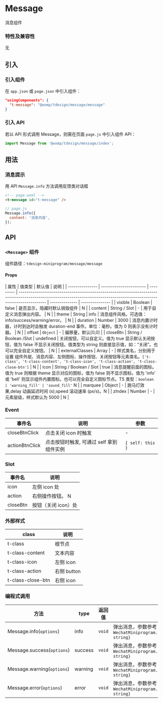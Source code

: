 # Message

消息组件

### 特性及兼容性

无

## 引入

### 引入组件

在 `app.json` 或 `page.json` 中引入组件：

```json
"usingComponents": {
  "t-message": "@wxmp/tdesign/message/message"
}
```

### 引入 API

若以 API 形式调用 Message，则需在页面 `page.js` 中引入组件 API：

```js
import Message from '@wxmp/tdesign/message/index';
```

## 用法

### 消息提示

用 API `Message.info` 方法调用反馈类对话框

```html
<!-- page.wxml -->
<t-message id="t-message" />
```

```js
// page.js
Message.info({
  content: '消息内容',
});
```

## API

### `<Message>` 组件

组件路径：`tdesign-miniprogram/message/message`

#### Props

| 属性            | 值类型                  | 默认值    | 说明                                                                                                                                                                       |
| --------------- | ----------------------- | --------- | -------------------------------------------------------------------------------------------------------------------------------------------------------------------------- | -------------- | --------------- |
| visible         | Boolean                 | false     | 是否显示，隐藏时默认销毁组件                                                                                                                                               | N              |
| content         | String / Slot           | -         | 用于自定义消息弹出内容。                                                                                                                                                   | N              |
| theme           | String                  | info      | 消息组件风格。可选值：info/success/warning/error。                                                                                                                         | N              |
| duration        | Number                  | 3000      | 消息内置计时器，计时到达时会触发 duration-end 事件。单位：毫秒。值为 0 则表示没有计时器。                                                                                  | N              |
| offset          | `Object`                | -         | 偏移量，默认[0,0]                                                                                                                                                          |
| closeBtn        | String / Boolean /Slot  | undefined | 关闭按钮，可以自定义。值为 true 显示默认关闭按钮，值为 false 不显示关闭按钮。值类型为 string 则直接显示值，如：“关闭”。也可以完全自定义按钮。                              | N              |
| externalClasses | Array                   | -         | 样式类名，分别用于设置 组件外层、消息内容、左侧图标、操作按钮、关闭按钮等元素类名。`['t-class', 't-class-content', 't-class-icon', 't-class-action', 't-class-close-btn']` | N              |
| icon            | String / Boolean / Slot | true      | 消息提醒前面的图标。值为 true 则根据 theme 显示对应的图标，值为 false 则不显示图标。值为 'info' 或 'bell' 则显示组件内置图标。也可以完全自定义图标节点。TS 类型：`boolean  | 'warning_fill' | 'sound_fill'` N |
| marquee         | Object                  | -         | 跑马灯效果,delay 动画延迟时间 (s);speed 滚动速率 (px/s)。N                                                                                                                 |
| zIndex          | Number                  | -         | 元素层级，样式默认为 5000                                                                                                                                                  | N              |

### Event

| 事件名         | 说明                                     | 参数             |
| -------------- | ---------------------------------------- | ---------------- |
| closeBtnClick  | 点击关闭 icon 时触发                     | -                |
| actionBtnClick | 点击按钮时触发, 可通过 self 拿到组件实例 | `{ self: this }` |

### Slot

| 事件名   | 说明                |
| -------- | ------------------- |
| icon     | 左侧 icon 处        |
| action   | 右侧操作按钮。 N    |
| closeBtn | 按钮（关闭 icon）处 |

### 外部样式

| class             | 说明        |
| ----------------- | ----------- |
| t-class           | 根节点      |
| t-class-content   | 文本内容    |
| t-class-icon      | 左侧 icon   |
| t-class-action    | 右侧 button |
| t-class-close-btn | 右侧 icon   |

### 编程式调用

| 方法                       | type    | 返回值 | 说明                                                                                                         |
| -------------------------- | ------- | ------ | ------------------------------------------------------------------------------------------------------------ |
| Message.info(`options`)    | info    | `void` | 弹出消息，参数参考 Props,额外可指定`{context: WechatMiniprogram.Component.TrivialInstance,selector: string}` |
| Message.success(`options`) | success | `void` | 弹出消息，参数参考 Props,额外可指定`{context: WechatMiniprogram.Component.TrivialInstance,selector: string}` |
| Message.warning(`options`) | warning | `void` | 弹出消息，参数参考 Props,额外可指定`{context: WechatMiniprogram.Component.TrivialInstance,selector: string}` |
| Message.error(`options`)   | error   | `void` | 弹出消息，参数参考 Props,额外可指定`{context: WechatMiniprogram.Component.TrivialInstance,selector: string}` |
